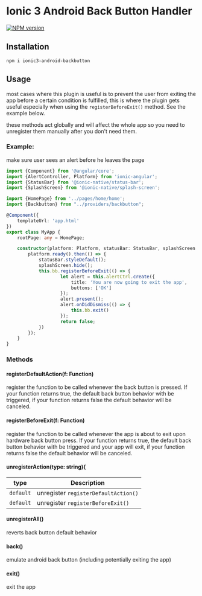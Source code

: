 # Ionic 3 Android Back Button Handler

[![NPM version][npm-image]][npm-url]

## Installation
```
npm i ionic3-android-backbutton
```

## Usage
most cases where this plugin is useful is to prevent the user from exiting the app before a certain condition is fulfilled, this is where the plugin gets useful especially when using the `registerBeforeExit()` method. See the example below.

these methods act globally and will affect the whole app so you need to unregister them manually after you don't need them.

### Example:
make sure user sees an alert before he leaves the page
```typescript
import {Component} from '@angular/core';
import {AlertController, Platform} from 'ionic-angular';
import {StatusBar} from '@ionic-native/status-bar';
import {SplashScreen} from '@ionic-native/splash-screen';

import {HomePage} from '../pages/home/home';
import {Backbutton} from "../providers/backbutton";

@Component({
    templateUrl: 'app.html'
})
export class MyApp {
    rootPage: any = HomePage;

    constructor(platform: Platform, statusBar: StatusBar, splashScreen: SplashScreen, public bb: Backbutton, public alertCtrl: AlertController) {
        platform.ready().then(() => {
            statusBar.styleDefault();
            splashScreen.hide();
            this.bb.registerBeforeExit(() => {
                    let alert = this.alertCtrl.create({
                        title: 'You are now going to exit the app',
                        buttons: ['OK']
                    });
                    alert.present();
                    alert.onDidDismiss(() => {
                        this.bb.exit()
                    });
                    return false;
            })
        });
    }
}
```
### Methods
#### registerDefaultAction(f: Function)
register the function to be called whenever the back button is pressed. If your function returns true, the default back button behavior with be triggered, if your function returns false the default behavior will be canceled.
#### registerBeforeExit(f: Function)
register the function to be called whenever the app is about to exit upon hardware back button press. If your function returns true, the default back button behavior with be triggered and your app will exit, if your function returns false the default behavior will be canceled.

#### unregisterAction(type: string){
| type           | Description                           |
| -------------- | --------------------------------------|
| `default`      | unregister `registerDefaultAction()`  |
| `default`      | unregister `registerBeforeExit()`     |

#### unregisterAll()
reverts back button default behavior

#### back()
emulate android back button (including potentially exiting the app)

#### exit()
exit the app

[npm-url]: https://npmjs.org/package/ionic3-android-backbutton
[npm-image]: https://img.shields.io/badge/npm-0.0.6-green.svg